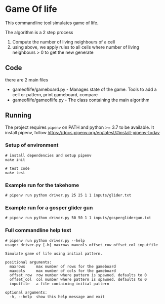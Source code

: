 # Game Of life

This commandline tool simulates game of life.

The algorithm is a 2 step process

1. Compute the number of living neighbours of a cell
2. using above, we apply rules to all cells where number of living neighbours > 0 to get the new generate

## Code

there are 2 main files

- gameoflife/gameboard.py - Manages state of the game. Tools to add a cell or pattern, print gameboard, compare
- gameoflife/gameoflife.py - The class containing the main algorithm


## Running

The project requires `pipenv` on PATH and python >= 3.7 to be available.
It install pipenv, follow https://docs.pipenv.org/en/latest/#install-pipenv-today

### Setup of environment
```
# install dependencies and setup pipenv
make init

# test code
make test
```

### Example run for the takehome

```
# pipenv run python driver.py 25 25 1 1 inputs/glider.txt
```

### Example run for a gosper glider gun
```
# pipenv run python driver.py 50 50 1 1 inputs/gosperglidergun.txt
```

### Full commandline help text
```
# pipenv run python driver.py --help
usage: driver.py [-h] maxrows maxcols offset_row offset_col inputfile

Simulate game of life using initial pattern.

positional arguments:
  maxrows     max number of rows for the gameboard
  maxcols     max number of cols for the gameboard
  offset_row  row number where pattern is spawned. defaults to 0
  offset_col  col number where pattern is spawned. defaults to 0
  inputfile   a file containing initial pattern

optional arguments:
  -h, --help  show this help message and exit
```
